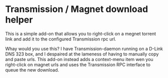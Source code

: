 # Transmission / Magnet download helper

This is a simple add-on that allows you to right-click on a megnet torrent link and add it to the configured Transmission rpc url.

Whay would you use this? I have Transmission-daemon running on a D-Link DNS 323 box, and I despaired at the lameness of having to manually copy and paste urls. This add-on instead adds a context-menu item wen you right-click on magnet urls and uses the Transmission RPC interface to queue the new download.
